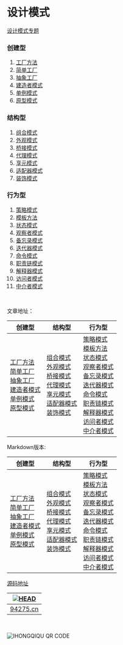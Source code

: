设计模式
=======

[设计模式专题](http://94275.cn/categories/%E8%AE%BE%E8%AE%A1%E6%A8%A1%E5%BC%8F/) <br>

### 创建型

1. [工厂方法](https://github.com/worthed/OriginBlog/blob/master/articles/FactoryMethodPattern.md)
2. [简单工厂](https://github.com/worthed/OriginBlog/blob/master/articles/SimpleFactoryPattern.md) 
3. [抽象工厂](https://github.com/worthed/OriginBlog/blob/master/articles/AbstractFactoryPattern.md)
4. [建造者模式](https://github.com/worthed/OriginBlog/blob/master/articles/BuilderPattern.md)
5. [单例模式](https://github.com/worthed/OriginBlog/blob/master/articles/SingletonPattern.md)
6. [原型模式](https://github.com/worthed/OriginBlog/blob/master/articles/PrototypePattern.md)

### 结构型

1. [组合模式](https://github.com/worthed/OriginBlog/blob/master/articles/CompositePattern.md) 
2. [外观模式](https://github.com/worthed/OriginBlog/blob/master/articles/FacadePattern.md) 
3. [桥接模式](https://github.com/worthed/OriginBlog/blob/master/articles/BridgePattern.md) 
4. [代理模式](https://github.com/worthed/OriginBlog/blob/master/articles/ProxyPattern.md) 
5. [享元模式](https://github.com/worthed/OriginBlog/blob/master/articles/FlyweightPattern.md)
6. [适配器模式](https://github.com/worthed/OriginBlog/blob/master/articles/AdapterPattern.md) 
7. [装饰模式](https://github.com/worthed/OriginBlog/blob/master/articles/DecoratorPattern.md)

### 行为型

1. [策略模式](https://github.com/worthed/OriginBlog/blob/master/articles/StrategyPattern.md) 
2. [模板方法](https://github.com/worthed/OriginBlog/blob/master/articles/TemplateMethodPattern.md) 
3. [状态模式](https://github.com/worthed/OriginBlog/blob/master/articles/StatePattern.md)
4. [观察者模式](https://github.com/worthed/OriginBlog/blob/master/articles/ObserverPattern.md) 
5. [备忘录模式](https://github.com/worthed/OriginBlog/blob/master/articles/MementoPattern.md) 
6. [迭代器模式](https://github.com/worthed/OriginBlog/blob/master/articles/IteratorPattern.md) 
7. [命令模式](https://github.com/worthed/OriginBlog/blob/master/articles/CommandPattern.md) 
8. [职责链模式](https://github.com/worthed/OriginBlog/blob/master/articles/ChainOfResponsibilityPattern.md) 
9. [解释器模式](https://github.com/worthed/OriginBlog/blob/master/articles/InterpreterPattern.md) 
10. [访问者模式](https://github.com/worthed/OriginBlog/blob/master/articles/VisitorPattern.md) 
11. [中介者模式](https://github.com/worthed/OriginBlog/blob/master/articles/MediatorPattern.md)

<br/>


文章地址：

创建型 | 结构型 | 行为型 
 --- | --- | --- 
[工厂方法](http://94275.cn/2014/11/21/factorymethodpattern/)<br>[简单工厂](http://94275.cn/2014/11/22/simplefactorypattern/) <br>[抽象工厂](http://94275.cn/2014/11/24/abstractfactorypattern/)<br>[建造者模式](http://94275.cn/2014/11/30/builderpattern/)<br>[单例模式](http://94275.cn/2014/12/08/singletonpattern/)<br>[原型模式](http://94275.cn/2014/11/27/prototypepattern/) <br> | [组合模式](http://94275.cn/2014/12/04/compositepattern/) <br>[外观模式](http://94275.cn/2014/11/29/facadepattern/) <br>[桥接模式](http://94275.cn/2014/12/09/bridgepattern/) <br>[代理模式](http://94275.cn/2014/11/25/proxypattern/) <br>[享元模式](http://94275.cn/2016/09/19/Flyweight-Pattern/) <br> [适配器模式](http://94275.cn/2014/12/02/adapterpattern/) <br>[装饰模式](http://94275.cn/2014/11/20/design-pattern-decorator/) <br> | [策略模式](http://94275.cn/2014/11/23/strategypattern/) <br>[模板方法](http://94275.cn/2014/11/28/templatemethodpattern/) <br>[状态模式](http://94275.cn/2014/11/26/statepattern/) <br> [观察者模式](http://94275.cn/2014/12/01/observerpattern/) <br>[备忘录模式](http://94275.cn/2014/12/03/mementopattern/) <br>[迭代器模式](http://94275.cn/2014/12/05/iteratorpattern/) <br>[命令模式](http://94275.cn/2016/09/13/Command-Design-Pattern/) <br>[职责链模式](http://94275.cn/2016/09/13/Chain-of-Responsibility/) <br>[解释器模式](http://94275.cn/2016/09/14/Interpreter-Pattern/) <br>[访问者模式](http://94275.cn/2016/09/20/Visitor-Pattern/) <br>[中介者模式](http://94275.cn/2016/09/18/Mediator-Pattern/) <br> 


Markdown版本:

创建型 | 结构型 | 行为型
---|---|---
[工厂方法](https://github.com/worthed/OriginBlog/blob/master/articles/FactoryMethodPattern.md)<br>[简单工厂](https://github.com/worthed/OriginBlog/blob/master/articles/SimpleFactoryPattern.md) <br>[抽象工厂](https://github.com/worthed/OriginBlog/blob/master/articles/AbstractFactoryPattern.md)<br>[建造者模式](https://github.com/worthed/OriginBlog/blob/master/articles/BuilderPattern.md)<br>[单例模式](https://github.com/worthed/OriginBlog/blob/master/articles/SingletonPattern.md)<br>[原型模式](https://github.com/worthed/OriginBlog/blob/master/articles/PrototypePattern.md) <br> | [组合模式](https://github.com/worthed/OriginBlog/blob/master/articles/CompositePattern.md) <br>[外观模式](https://github.com/worthed/OriginBlog/blob/master/articles/FacadePattern.md) <br>[桥接模式](https://github.com/worthed/OriginBlog/blob/master/articles/BridgePattern.md) <br>[代理模式](https://github.com/worthed/OriginBlog/blob/master/articles/ProxyPattern.md) <br>[享元模式](https://github.com/worthed/OriginBlog/blob/master/articles/FlyweightPattern.md) <br> [适配器模式](https://github.com/worthed/OriginBlog/blob/master/articles/AdapterPattern.md) <br>[装饰模式](https://github.com/worthed/OriginBlog/blob/master/articles/DecoratorPattern.md) <br> | [策略模式](https://github.com/worthed/OriginBlog/blob/master/articles/StrategyPattern.md) <br>[模板方法](https://github.com/worthed/OriginBlog/blob/master/articles/TemplateMethodPattern.md) <br>[状态模式](https://github.com/worthed/OriginBlog/blob/master/articles/StatePattern.md) <br> [观察者模式](https://github.com/worthed/OriginBlog/blob/master/articles/ObserverPattern.md) <br>[备忘录模式](https://github.com/worthed/OriginBlog/blob/master/articles/MementoPattern.md) <br>[迭代器模式](https://github.com/worthed/OriginBlog/blob/master/articles/IteratorPattern.md) <br>[命令模式](https://github.com/worthed/OriginBlog/blob/master/articles/CommandPattern.md) <br>[职责链模式](https://github.com/worthed/OriginBlog/blob/master/articles/ChainOfResponsibilityPattern.md) <br>[解释器模式](https://github.com/worthed/OriginBlog/blob/master/articles/InterpreterPattern.md) <br>[访问者模式](https://github.com/worthed/OriginBlog/blob/master/articles/VisitorPattern.md) <br>[中介者模式](https://github.com/worthed/OriginBlog/blob/master/articles/MediatorPattern.md) <br>

[源码地址](https://github.com/jingle1267/DesignPattern) <br>

| [![HEAD](https://avatars2.githubusercontent.com/u/3887795?v=2&s=120)](https://94275.cn "Visit 94275.cn") |
|---|
| [94275.cn](https://94275.cn) |
<br>

![IHONGQIQU QR CODE](https://raw.githubusercontent.com/jingle1267/OriginBlog/master/images/IHONGQIQU.png)


